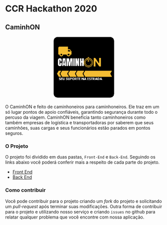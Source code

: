 # CCR Hackathon 2020
## CaminhON 
<p align="center">
  <img width="200px" height="200px" src="https://github.com/ViniciusALS/CCR-Hackthon/blob/master/.github/logo-oficial.png">
</p>

O CaminhON e feito de caminhoneiros para caminhoneiros. Ele traz em um só lugar pontos de apoio confiáveis, garantindo segurança durante todo o percuso da viagem. CaminhON beneficia tanto caminhoneiros como também empresas de logística e transportadoras por saberem que seus caminhões, suas cargas e seus funcionários estão parados em pontos seguros.


### O Projeto

O projeto foi dividido em duas pastas, `Front-End` e `Back-End`. Seguindo os links abaixo você poderá conferir mais a respeito de cada parte do projeto.

- [Front End](./Front-End)
- [Back End](./.github/back-end.md)


### Como contribuir

Você pode contribuir para o projeto criando um _fork_ do projeto e solicitando um _pull-request_ após terminar suas modificações. Outra forma de contribuir para o projeto e utilizando nosso serviço e criando `issues` no github para relatar qualquer problema que você encontre com nossa aplicação.